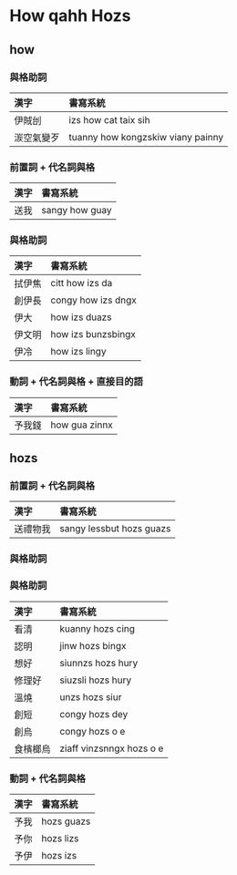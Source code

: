 # How qahh Hozs

## how

### 與格助詞

| 漢字 | 書寫系統 |
| :--- | :--- |
| 伊賊刣 | izs how cat taix sih |
| 湠空氣變歹 | tuanny how kongzskiw viany painny |

### 前置詞 + 代名詞與格

| 漢字 | 書寫系統 |
| :--- | :--- |
| 送我 | sangy how guay |

### 與格助詞

| 漢字 | 書寫系統 |
| :--- | :--- |
| 拭伊焦 | citt how izs da |
| 創伊長 | congy how izs dngx |
| 伊大 | how izs duazs |
| 伊文明 | how izs bunzsbingx |
| 伊冷 | how izs lingy |

### 動詞 + 代名詞與格 + 直接目的語

| 漢字 | 書寫系統 |
| :--- | :--- |
| 予我錢 | how gua zinnx |

## hozs

### 前置詞 + 代名詞與格

| 漢字 | 書寫系統 |
| :--- | :--- |
| 送禮物我 | sangy lessbut hozs guazs |

### 與格助詞

### 與格助詞

| 漢字 | 書寫系統 |
| :--- | :--- |
| 看清 | kuanny hozs cing |
| 認明 | jinw hozs bingx |
| 想好 | siunnzs hozs hury |
| 修理好 | siuzsli hozs hury |
| 溫燒 | unzs hozs siur |
| 創短 | congy hozs dey |
| 創烏 | congy hozs o e |
| 食檳榔烏 | ziaff vinzsnngx hozs o e |

### 動詞 + 代名詞與格

| 漢字 | 書寫系統 |
| :--- | :--- |
| 予我 | hozs guazs |
| 予你 | hozs lizs |
| 予伊 | hozs izs |
